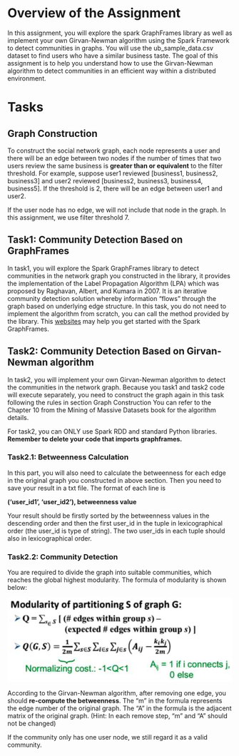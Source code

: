 # Overview of the Assignment

In this assignment, you will explore the spark GraphFrames library as well as implement your own Girvan-Newman algorithm using the Spark Framework to detect communities in graphs. You will use the ub_sample_data.csv dataset to find users who have a similar business taste. The goal of this assignment is to help you understand how to use the Girvan-Newman algorithm to detect communities in an efficient way within a distributed environment.

# Tasks

## Graph Construction

To construct the social network graph, each node represents a user and there will be an edge between two nodes if the number of times that two users review the same business is **greater than or equivalent** to the filter threshold. For example, suppose user1 reviewed [business1, business2, business3] and user2 reviewed [business2, business3, business4, business5]. If the threshold is 2, there will be an edge between user1 and user2.

If the user node has no edge, we will not include that node in the graph. In this assignment, we use filter threshold 7.

## Task1: Community Detection Based on GraphFrames

In task1, you will explore the Spark GraphFrames library to detect communities in the network graph you constructed in the library, it provides the implementation of the Label Propagation Algorithm (LPA) which was proposed by Raghavan, Albert, and Kumara in 2007. It is an iterative community detection solution whereby information “flows” through the graph based on underlying edge structure. In this task, you do not need to implement the algorithm from scratch, you can call the method provided by the library. This [websites](https://docs.databricks.com/spark/latest/graph-analysis/graphframes/user-guide-python.html) may help you get started with the Spark GraphFrames.

## Task2: Community Detection Based on Girvan-Newman algorithm

In task2, you will implement your own Girvan-Newman algorithm to detect the communities in the network graph. Because you task1 and task2 code will execute separately, you need to construct the graph again in this task following the rules in section Graph Construction You can refer to the Chapter 10 from the Mining of Massive Datasets book for the algorithm details.

For task2, you can ONLY use Spark RDD and standard Python libraries. **Remember to delete your code that imports graphframes.**

### Task2.1: Betweenness Calculation 

In this part, you will also need to calculate the betweenness for each edge in the original graph you constructed in above section. Then you need to save your result in a txt file. The format of each line is

**(‘user_id1’, ‘user_id2’), betweenness value**

Your result should be firstly sorted by the betweenness values in the descending order and then the first user_id in the tuple in lexicographical order (the user_id is type of string). The two user_ids in each tuple should also in lexicographical order. 

### Task2.2: Community Detection

You are required to divide the graph into suitable communities, which reaches the global highest modularity. The formula of modularity is shown below:

![](https://github.com/lzl12051/INF553-Foundations-and-Applications-of-Data-Mining/raw/master/A4/pics/Snip20200513_1.png)

According to the Girvan-Newman algorithm, after removing one edge, you should **re-compute the betweenness**. The “m” in the formula represents the edge number of the original graph. The “A” in the formula is the adjacent matrix of the original graph. (Hint: In each remove step, “m” and “A” should not be changed)

If the community only has one user node, we still regard it as a valid community.

